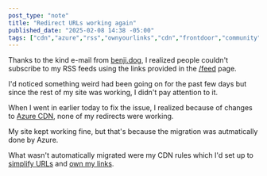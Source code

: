 ```yaml
---
post_type: "note" 
title: "Redirect URLs working again"
published_date: "2025-02-08 14:38 -05:00"
tags: ["cdn","azure","rss","ownyourlinks","cdn","frontdoor","community"]
---
```


Thanks to the kind e-mail from [benji.dog](https://www.benji.dog/), I realized people couldn't subscribe to my RSS feeds using the links provided in the [/feed](/feed) page.

I'd noticed something weird had been going on for the past few days but since the rest of my site was working, I didn't pay attention to it.  

When I went in earlier today to fix the issue, I realized because of changes to [Azure CDN](https://learn.microsoft.com/azure/cdn/edgio-retirement-faq), none of my redirects were working.

My site kept working fine, but that's because the migration was autmatically done by Azure. 

What wasn't automatically migrated were my CDN rules which I'd set up to [simplify URLs](/notes/new-rss-feed-links) and [own my links](/responses/own-your-rss-links). 